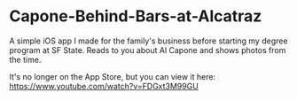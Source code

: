 # Capone-Behind-Bars-at-Alcatraz

A simple iOS app I made for the family's business before starting my degree program at SF State. Reads to you about Al Capone and shows photos from the time.

It's no longer on the App Store, but you can view it here: https://www.youtube.com/watch?v=FDGxt3M99GU
